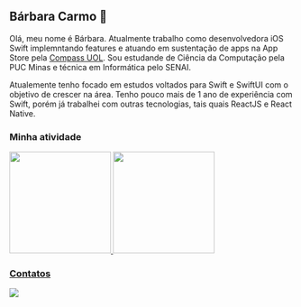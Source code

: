 ## Bárbara Carmo :wave:

Olá, meu nome é Bárbara. Atualmente trabalho como desenvolvedora iOS Swift implemntando features e atuando em sustentação de apps na App Store pela [Compass UOL](https://compass.uol/en/home/). Sou estudande de Ciência da Computação pela PUC Minas e técnica em Informática pelo SENAI.

Atualemente tenho focado em estudos voltados para Swift e SwiftUI com o objetivo de crescer na área. Tenho pouco mais de 1 ano de experiência com Swift, porém já trabalhei com outras tecnologias, tais quais ReactJS e React Native.

### Minha atividade

<div>
<a href="https://github.com/seu-usuário-aqui">
<img height="180em" src="https://github-readme-stats.vercel.app/api/top-langs/?username=BarbaraCarmo&layout=compact&langs_count=7&theme=dracula"/>
<img height="180em" src="https://github-readme-stats.vercel.app/api?username=BarbaraCarmo&show_icons=true&theme=dracula&include_all_commits=true&count_private=true"/>
</div>
  
### Contatos

<div>
  <a href="https://www.linkedin.com/in/barbaralfcarmo" target="_blank"><img src="https://img.shields.io/badge/-LinkedIn-%230077B5?style=for-the-badge&logo=linkedin&logoColor=white" target="_blank"></a>   

</div>
